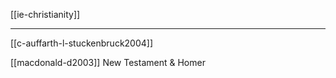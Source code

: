[[ie-christianity]]

---


[[c-auffarth-l-stuckenbruck2004]]

[[macdonald-d2003]] New Testament & Homer